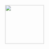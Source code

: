 <img src = "[banner.gif](https://media.giphy.com/media/wkSyGueYTnk40/giphy.gif?cid=ecf05e47tueuc3z6254cuhifbzzk6kvt1s7ca70q239b64k4&ep=v1_gifs_search&rid=giphy.gif&ct=g)" width = "125px">
